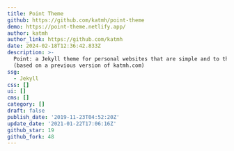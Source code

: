 ```yaml
---
title: Point Theme
github: https://github.com/katmh/point-theme
demo: https://point-theme.netlify.app/
author: katmh
author_link: https://github.com/katmh
date: 2024-02-18T12:36:42.833Z
description: >-
  Point: a Jekyll theme for personal websites that are simple and to the point
  (based on a previous version of katmh.com)
ssg:
  - Jekyll
css: []
ui: []
cms: []
category: []
draft: false
publish_date: '2019-11-23T04:52:20Z'
update_date: '2021-01-22T17:06:16Z'
github_star: 19
github_fork: 48
---
```

